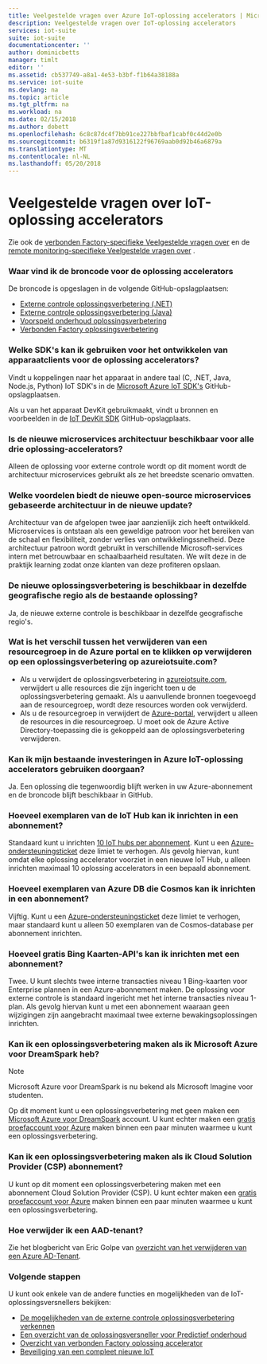 ```yaml
---
title: Veelgestelde vragen over Azure IoT-oplossing accelerators | Microsoft Docs
description: Veelgestelde vragen over IoT-oplossing accelerators
services: iot-suite
suite: iot-suite
documentationcenter: ''
author: dominicbetts
manager: timlt
editor: ''
ms.assetid: cb537749-a8a1-4e53-b3bf-f1b64a38188a
ms.service: iot-suite
ms.devlang: na
ms.topic: article
ms.tgt_pltfrm: na
ms.workload: na
ms.date: 02/15/2018
ms.author: dobett
ms.openlocfilehash: 6c8c87dc4f7bb91ce227bbfbaf1cabf0c44d2e0b
ms.sourcegitcommit: b6319f1a87d9316122f96769aab0d92b46a6879a
ms.translationtype: MT
ms.contentlocale: nl-NL
ms.lasthandoff: 05/20/2018
---
```

# <a name="frequently-asked-questions-for-iot-solution-accelerators"></a>Veelgestelde vragen over IoT-oplossing accelerators

Zie ook de [verbonden Factory-specifieke Veelgestelde vragen over](iot-accelerators-faq-cf.md) en de [remote monitoring-specifieke Veelgestelde vragen over](iot-accelerators-faq-rm-v2.md) .

### <a name="where-can-i-find-the-source-code-for-the-solution-accelerators"></a>Waar vind ik de broncode voor de oplossing accelerators

De broncode is opgeslagen in de volgende GitHub-opslagplaatsen:

* [Externe controle oplossingsverbetering (.NET)](https://github.com/Azure/azure-iot-pcs-remote-monitoring-dotnet)
* [Externe controle oplossingsverbetering (Java)](https://github.com/Azure/azure-iot-pcs-remote-monitoring-java)
* [Voorspeld onderhoud oplossingsverbetering](https://github.com/Azure/azure-iot-predictive-maintenance)
* [Verbonden Factory oplossingsverbetering](https://github.com/Azure/azure-iot-connected-factory)

### <a name="what-sdks-can-i-use-to-develop-device-clients-for-the-solution-accelerators"></a>Welke SDK's kan ik gebruiken voor het ontwikkelen van apparaatclients voor de oplossing accelerators?

Vindt u koppelingen naar het apparaat in andere taal (C, .NET, Java, Node.js, Python) IoT SDK's in de [Microsoft Azure IoT SDK's](https://github.com/Azure/azure-iot-sdks) GitHub-opslagplaatsen.

Als u van het apparaat DevKit gebruikmaakt, vindt u bronnen en voorbeelden in de [IoT DevKit SDK](https://github.com/Microsoft/devkit-sdk) GitHub-opslagplaats.

### <a name="is-the-new-microservices-architecture-available-for-all-the-three-solution-accelerators"></a>Is de nieuwe microservices architectuur beschikbaar voor alle drie oplossing-accelerators?

Alleen de oplossing voor externe controle wordt op dit moment wordt de architectuur microservices gebruikt als ze het breedste scenario omvatten.

### <a name="what-advantages-does-the-new-open-sourced-microservices-based-architecture-provide-in-the-new-update"></a>Welke voordelen biedt de nieuwe open-source microservices gebaseerde architectuur in de nieuwe update?

Architectuur van de afgelopen twee jaar aanzienlijk zich heeft ontwikkeld. Microservices is ontstaan als een geweldige patroon voor het bereiken van de schaal en flexibiliteit, zonder verlies van ontwikkelingssnelheid. Deze architectuur patroon wordt gebruikt in verschillende Microsoft-services intern met betrouwbaar en schaalbaarheid resultaten. We wilt deze in de praktijk learning zodat onze klanten van deze profiteren opslaan.

### <a name="is-the-new-solution-accelerator-available-in-the-same-geographic-region-as-the-existing-solution"></a>De nieuwe oplossingsverbetering is beschikbaar in dezelfde geografische regio als de bestaande oplossing?

Ja, de nieuwe externe controle is beschikbaar in dezelfde geografische regio's.

### <a name="whats-the-difference-between-deleting-a-resource-group-in-the-azure-portal-and-clicking-delete-on-a-solution-accelerator-in-azureiotsuitecom"></a>Wat is het verschil tussen het verwijderen van een resourcegroep in de Azure portal en te klikken op verwijderen op een oplossingsverbetering op azureiotsuite.com?

* Als u verwijdert de oplossingsverbetering in [azureiotsuite.com](https://www.azureiotsuite.com/), verwijdert u alle resources die zijn ingericht toen u de oplossingsverbetering gemaakt. Als u aanvullende bronnen toegevoegd aan de resourcegroep, wordt deze resources worden ook verwijderd.
* Als u de resourcegroep in verwijdert de [Azure-portal](https://portal.azure.com), verwijdert u alleen de resources in die resourcegroep. U moet ook de Azure Active Directory-toepassing die is gekoppeld aan de oplossingsverbetering verwijderen.

### <a name="can-i-continue-to-leverage-my-existing-investments-in-azure-iot-solution-accelerators"></a>Kan ik mijn bestaande investeringen in Azure IoT-oplossing accelerators gebruiken doorgaan?

Ja. Een oplossing die tegenwoordig blijft werken in uw Azure-abonnement en de broncode blijft beschikbaar in GitHub.

### <a name="how-many-iot-hub-instances-can-i-provision-in-a-subscription"></a>Hoeveel exemplaren van de IoT Hub kan ik inrichten in een abonnement?

Standaard kunt u inrichten [10 IoT hubs per abonnement](../azure-subscription-service-limits.md#iot-hub-limits). Kunt u een [Azure-ondersteuningsticket](https://portal.azure.com/#blade/Microsoft_Azure_Support/HelpAndSupportBlade) deze limiet te verhogen. Als gevolg hiervan, kunt omdat elke oplossing accelerator voorziet in een nieuwe IoT Hub, u alleen inrichten maximaal 10 oplossing accelerators in een bepaald abonnement.

### <a name="how-many-azure-cosmos-db-instances-can-i-provision-in-a-subscription"></a>Hoeveel exemplaren van Azure DB die Cosmos kan ik inrichten in een abonnement?

Vijftig. Kunt u een [Azure-ondersteuningsticket](https://portal.azure.com/#blade/Microsoft_Azure_Support/HelpAndSupportBlade) deze limiet te verhogen, maar standaard kunt u alleen 50 exemplaren van de Cosmos-database per abonnement inrichten.

### <a name="how-many-free-bing-maps-apis-can-i-provision-in-a-subscription"></a>Hoeveel gratis Bing Kaarten-API's kan ik inrichten met een abonnement?

Twee. U kunt slechts twee interne transacties niveau 1 Bing-kaarten voor Enterprise plannen in een Azure-abonnement maken. De oplossing voor externe controle is standaard ingericht met het interne transacties niveau 1-plan. Als gevolg hiervan kunt u met een abonnement waaraan geen wijzigingen zijn aangebracht maximaal twee externe bewakingsoplossingen inrichten.

### <a name="can-i-create-a-solution-accelerator-if-i-have-microsoft-azure-for-dreamspark"></a>Kan ik een oplossingsverbetering maken als ik Microsoft Azure voor DreamSpark heb?

> [!NOTE]
> Microsoft Azure voor DreamSpark is nu bekend als Microsoft Imagine voor studenten.

Op dit moment kunt u een oplossingsverbetering met geen maken een [Microsoft Azure voor DreamSpark](https://azure.microsoft.com/pricing/member-offers/imagine/) account. U kunt echter maken een [gratis proefaccount voor Azure](https://azure.microsoft.com/free/) maken binnen een paar minuten waarmee u kunt een oplossingsverbetering.

### <a name="can-i-create-a-solution-accelerator-if-i-have-cloud-solution-provider-csp-subscription"></a>Kan ik een oplossingsverbetering maken als ik Cloud Solution Provider (CSP) abonnement?

U kunt op dit moment een oplossingsverbetering maken met een abonnement Cloud Solution Provider (CSP). U kunt echter maken een [gratis proefaccount voor Azure](https://azure.microsoft.com/free/) maken binnen een paar minuten waarmee u kunt een oplossingsverbetering.

### <a name="how-do-i-delete-an-aad-tenant"></a>Hoe verwijder ik een AAD-tenant?

Zie het blogbericht van Eric Golpe van [overzicht van het verwijderen van een Azure AD-Tenant](http://blogs.msdn.com/b/ericgolpe/archive/2015/04/30/walkthrough-of-deleting-an-azure-ad-tenant.aspx).

### <a name="next-steps"></a>Volgende stappen

U kunt ook enkele van de andere functies en mogelijkheden van de IoT-oplossingsversnellers bekijken:

* [De mogelijkheden van de externe controle oplossingsverbetering verkennen](iot-accelerators-remote-monitoring-explore.md)
* [Een overzicht van de oplossingsversneller voor Predictief onderhoud](../iot-suite/iot-suite-predictive-overview.md)
* [Overzicht van verbonden Factory oplossing accelerator](iot-accelerators-connected-factory-overview.md)
* [Beveiliging van een compleet nieuwe IoT](../iot-suite/securing-iot-ground-up.md)
